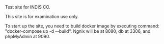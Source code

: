 Test site for INDIS CO.

This site is for examination use only.

To start up the site, you need to build docker image by executing command: "docker-compose up -d --build". Ngnix will be at 8080, db at 3306, and phpMyAdmin at 9090.
